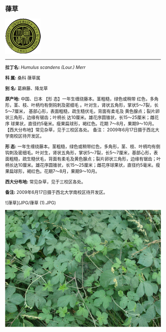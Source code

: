 ## 葎草

![西北大学校园网络植物志](JPG/nwu.gif)

---

**拉丁名:**  _Humulus scandens (Lour.) Merr_

**科 属:** 桑科 葎草属

**别 名:** 葛麻藤、降龙草

**原产地:** 中国、日本
 【形 态】一年生缠绕藤本。茎粗糙，绿色或稍带
 红色，多角形，茎、枝、叶柄均有倒钩刺及密细毛
 。叶对生，肾状五角形，掌状5～7裂，长5～7厘米，
 基部心形，表面粗糙，疏生糙伏毛，背面有柔毛及
 黄色腺点；裂片卵状三角形，边缘有锯齿；叶柄长
 达10厘米。雄花序圆锥状，长15～25厘米；雌花序
 球果状，直径约5毫米。瘦果扁球形，褐红色。花期
 7～8月，果期9～10月。
【西大分布地】常见杂草，见于三校区各处。
备注：
 2009年6月17日摄于西北大学南校区待开发区。

**形  态:** 一年生缠绕藤本。茎粗糙，绿色或稍带红色，多角形，茎、枝、叶柄均有倒钩刺及密细毛。叶对生，肾状五角形，掌状5～7裂，长5～7厘米，基部心形，表面粗糙，疏生糙伏毛，背面有柔毛及黄色腺点；裂片卵状三角形，边缘有锯齿；叶柄长达10厘米。雄花序圆锥状，长15～25厘米；雌花序球果状，直径约5毫米。瘦果扁球形，褐红色。花期7～8月，果期9～10月。

**西大分布地:** 常见杂草，见于三校区各处。

**备注:** 2009年6月17日摄于西北大学南校区待开发区。

![葎草](JPG/葎草 (1).JPG) 

![葎草](JPG/葎草.JPG) 


